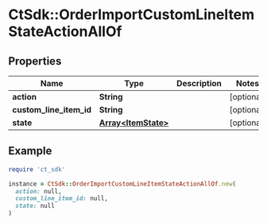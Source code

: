 # CtSdk::OrderImportCustomLineItemStateActionAllOf

## Properties

| Name | Type | Description | Notes |
| ---- | ---- | ----------- | ----- |
| **action** | **String** |  | [optional] |
| **custom_line_item_id** | **String** |  | [optional] |
| **state** | [**Array&lt;ItemState&gt;**](ItemState.md) |  | [optional] |

## Example

```ruby
require 'ct_sdk'

instance = CtSdk::OrderImportCustomLineItemStateActionAllOf.new(
  action: null,
  custom_line_item_id: null,
  state: null
)
```

